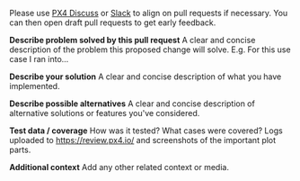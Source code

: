 Please use [PX4 Discuss](http://discuss.px4.io/) or [Slack](http://slack.px4.io/) to align on pull requests if necessary. You can then open draft pull requests to get early feedback.

**Describe problem solved by this pull request**
A clear and concise description of the problem this proposed change will solve.
E.g. For this use case I ran into...

**Describe your solution**
A clear and concise description of what you have implemented.

**Describe possible alternatives**
A clear and concise description of alternative solutions or features you've considered.

**Test data / coverage**
How was it tested? What cases were covered? Logs uploaded to https://review.px4.io/ and screenshots of the important plot parts.

**Additional context**
Add any other related context or media.
